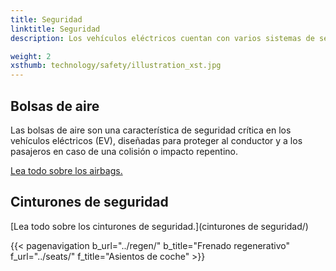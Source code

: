 ```yaml
---
title: Seguridad
linktitle: Seguridad
description: Los vehículos eléctricos cuentan con varios sistemas de seguridad para reducir el riesgo de daños en caso de accidente.

weight: 2
xsthumb: technology/safety/illustration_xst.jpg
---
```

<!-- markdownlint-disable MD033 -->

## Bolsas de aire

Las bolsas de aire son una característica de seguridad crítica en los vehículos eléctricos (EV), diseñadas para proteger al conductor y a los pasajeros en caso de una colisión o impacto repentino.

[Lea todo sobre los airbags.](airbags/)


## Cinturones de seguridad

[Lea todo sobre los cinturones de seguridad.](cinturones de seguridad/)

{{< pagenavigation b_url="../regen/" b_title="Frenado regenerativo" f_url="../seats/" f_title="Asientos de coche" >}}
